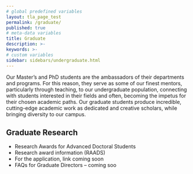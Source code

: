 ```yaml
---
# global predefined variables
layout: tla_page_test
permalink: /graduate/
published: true
# meta-data variables
title: Graduate
description: >-       
keywords: >-
# custom variables
sidebar: sidebars/undergraduate.html
---
```

Our Master’s and PhD students are the ambassadors of their departments and programs. For this reason, they serve as some of our finest mentors, particularly through teaching, to our undergraduate population, connecting with students interested in their fields and often, becoming the impetus for their chosen academic paths. Our graduate students produce incredible, cutting-edge academic work as dedicated and creative scholars, while bringing diversity to our campus.

## Graduate Research
- Research Awards for Advanced Doctoral Students 
- Research award information (RAADS)
- For the application, link coming soon
- FAQs for Graduate Directors – coming soo

